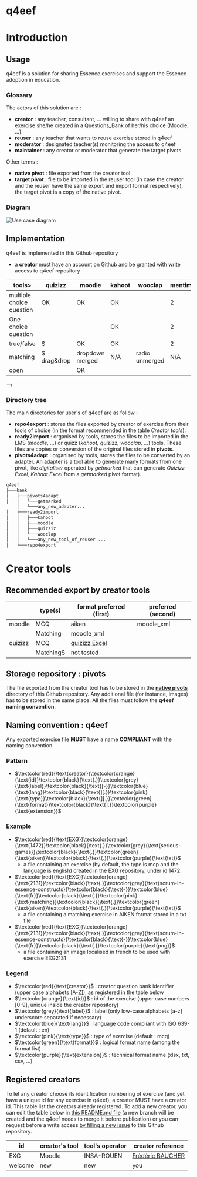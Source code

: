 # q4eef

# Introduction 

## Usage
q4eef is a solution for sharing Essence exercises and support the Essence adoption in education.

### Glossary
The actors of this solution are :
- __creator__ : any teacher, consultant, ... willing to share with q4eef an exercise she/he created in a Questions_Bank of her/his choice (Moodle, ...).
- __reuser__ : any teacher that wants to reuse exercise stored in q4eef
- __moderator__ : designated teacher(s) monitoring the access to q4eef
- __maintainer__ : any creator or moderator that generate the target pivots

Other terms :
- __native pivot__ : file exported from the creator tool
- __target pivot__ : file to be imported in the reuser tool (in case the creator and the reuser have the same export and import format respectively), the target pivot is a copy of the native pivot.

### Diagram
![Use case diagram](http://www.plantuml.com/plantuml/proxy?src=https://raw.githubusercontent.com/frederic-baucher/q4eef/main/doc/usecases.puml)

## Implementation
q4eef is implemented in this Github repository
- a __creator__ must have an account on Github and be granted with write access to q4eef repository

<!--
# Quizz taxonomies

<!-- if needed, a nicer edition is possible by copy-paste on https://www.tablesgenerator.com/markdown_tables -->
| tools>                   | quizizz     | moodle          | kahoot | wooclap        | mentimeter | digitaliser |
|--------------------------|-------------|-----------------|--------|----------------|------------|-------------|
| multiple choice question | OK          | OK              | OK     |                | 2          |             |
| One choice question      |             |                 | OK     |                | 2          |             |
| true/false               | $           | OK              | OK     |                | 2          |             |
| matching                 | $ drag&drop | dropdown merged | N/A    | radio unmerged | N/A        |             |
| open                     |             | OK              |        |                |            |             |
-->

### Directory tree

The main directories for user's of q4eef are as follow :
- __repo4export__ : stores the files exported by creator of exercise from their tools of choice (in the format recommended in the table _Creator tools_).
- __ready2import__ : organised by tools, stores the files to be imported in the LMS (_moodle_, ...) or quizz (_kahoot, quizizz, wooclap, ..._) tools. These files are copies or conversion of the original files stored in __pivots__.
- __pivots4adapt__ : organised by tools, stores the files to be converted by an adapter. An adapter is a tool able to generate many formats from one pivot, like _digitaliser_ operated by _getmarked_ that can generate _Quizizz Excel, Kahoot Excel_ from a _getmarked_ pivot format).

```bash
q4eef
├───bank
│   ├───pivots4adapt
│   │   └───getmarked
    │   └───any_new_adapter...    
│   ├───ready2import
│   │   ├───kahoot
│   │   ├───moodle
│   │   ├───quizziz
│   │   └───wooclap
│   │   └───any_new_tool_of_reuser ...             
│   └───repo4export
```

# Creator tools

## Recommended export by creator tools
|         | type(s)   | format preferred (first) | preferred (second) |
|---------|-----------|-------------------|--------------------|
| moodle  | MCQ       | aiken             | moodle_xml         |
|         | Matching  | moodle_xml        |                    |
| quizizz | MCQ       | [quizizz Excel](doc/export_from_quizizz.md)     |                    |
|         | Matching$ | not tested            |                    |

## Storage repository : pivots
The file exported from the creator tool has to be stored in the [__native pivots__](https://github.com/frederic-baucher/q4eef/tree/main/bank/repo4export) directory of this Github repository. Any additional file (for instance, images) has to be stored in the same place. All the files must follow the __q4eef naming convention__.

## Naming convention : q4eef
Any exported exercise file __MUST__ have a name __COMPLIANT__ with the naming convention.

### Pattern
- $\textcolor{red}{\text{creator}}\textcolor{orange}{\text{id}}\textcolor{black}{\text{.}}\textcolor{grey}{\text{label}}\textcolor{black}{\text{[-}}\textcolor{blue}{\text{lang}}\textcolor{black}{\text{][.}}\textcolor{pink}{\text{type}}\textcolor{black}{\text{][.}}\textcolor{green}{\text{format}}\textcolor{black}{\text{].}}\textcolor{purple}{\text{extension}}$
### Example
- $\textcolor{red}{\text{EXG}}\textcolor{orange}{\text{1472}}\textcolor{black}{\text{.}}\textcolor{grey}{\text{serious-games}}\textcolor{black}{\text{.}}\textcolor{green}{\text{aiken}}\textcolor{black}{\text{.}}\textcolor{purple}{\text{txt}}$
  - a file containing an exercise (by default, the type is mcp and the language is english) created in the EXG repository, under id 1472.
- $\textcolor{red}{\text{EXG}}\textcolor{orange}{\text{2131}}\textcolor{black}{\text{.}}\textcolor{grey}{\text{scrum-in-essence-constructs}}\textcolor{black}{\text{-}}\textcolor{blue}{\text{fr}}\textcolor{black}{\text{.}}\textcolor{pink}{\text{matching}}\textcolor{black}{\text{.}}\textcolor{green}{\text{aiken}}\textcolor{black}{\text{.}}\textcolor{purple}{\text{txt}}$
  - a file containing a matching exercise in AIKEN format stored in a txt file
- $\textcolor{red}{\text{EXG}}\textcolor{orange}{\text{2131}}\textcolor{black}{\text{.}}\textcolor{grey}{\text{scrum-in-essence-constructs}}\textcolor{black}{\text{-}}\textcolor{blue}{\text{fr}}\textcolor{black}{\text{.}}\textcolor{purple}{\text{png}}$
  - a file containing an image localised in french to be used with exercise EXG2131
### Legend
- $\textcolor{red}{\text{creator}}$ : creator question bank identifier (upper case alphabets [A-Z]), as registered in the table below
- $\textcolor{orange}{\text{id}}$ : id of the exercise (upper case numbers [0-9], unique inside the creator repository)
- $\textcolor{grey}{\text{label}}$ : label (only low-case alphabets [a-z] underscore separated if necessary)
- $\textcolor{blue}{\text{lang}}$ : language code compliant with ISO 639-1 (default : en)
- $\textcolor{pink}{\text{type}}$ : type of exercise (default : mcq) 
- $\textcolor{green}{\text{format}}$ : logical format name (among the format list)
- $\textcolor{purple}{\text{extension}}$ : technical format name (xlsx, txt, csv, ...)

## Registered creators
To  let any creator choose its identification numbering of exercise (and yet have a unique id for any exercise in q4eef), a creator MUST have a creator id. This table list the creators already registered. To add a new creator, you can edit the table below in [this README.md file](https://github.com/frederic-baucher/q4eef/edit/main/README.md) (a new branch will be created and the q4eef needs to merge it before publication) or you can request before a write access [by filling a new issue](https://github.com/frederic-baucher/q4eef/issues/new) to this Github repository.

| id      | creator's tool | tool's operator | creator reference                                                          |
|---------|----------------|-----------------|----------------------------------------------------------------------------|
| EXG     | Moodle         | INSA-ROUEN      | [Frédéric BAUCHER](https://fr.linkedin.com/in/fr%C3%A9d%C3%A9ric-baucher-3026481a) |
| welcome | new            | new             | you                                                                        |

<!--
How to color text in README.md

$\textcolor{red}{\text{EXG}}\textcolor{orange}{\text{1472}}\textcolor{black}{\text{.}}\textcolor{grey}{\text{serious}}$
_
$\textcolor{grey}{\text{game}} \textcolor{black}{\text{-}}\textcolor{blue}{\text{en}}\textcolor{black}{\text{.}}\textcolor{green}{\text{aiken}}\textcolor{black}{\text{.}}\textcolor{purple}{\text{txt}}$

```diff
- text in red
+ text in green
! text in orange
# text in gray
@@ text in purple (and bold)@@
```

> __Warning__
> This is a warning.

> __Note__
> This is a note.
> 
-->

